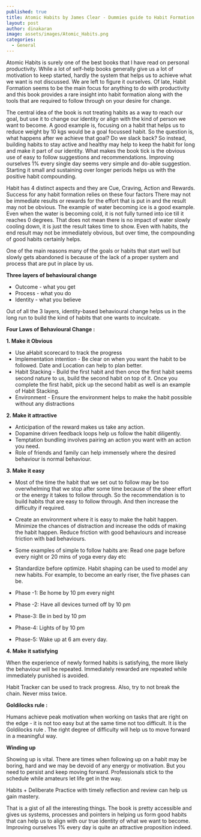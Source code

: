 ```yaml
---
published: true
title: Atomic Habits by James Clear - Dummies guide to Habit Formation
layout: post
author: dinakaran
image: assets/images/Atomic_Habits.png
categories:
  - General
---
```


Atomic Habits is surely one of the best books that I have read on personal productivity. While a lot of self-help books generally give us a lot of motivation to keep started, hardly the system that helps us to achieve what we want is not discussed. We are left to figure it ourselves. Of late, Habit Formation seems to be the main focus for anything to do with productivity and this book provides a rare insight into habit formation along with the tools that are required to follow through on your desire for change. 

The central idea of the book is not treating habits as a way to reach our goal, but use it to change our identity or align with the kind of person we want to become. A good example is, focusing on a habit that helps us to reduce weight by 10 kgs would be a goal focussed habit. So the question is, what happens after we achieve that goal? Do we slack back? So instead, building habits to stay active and healthy may help to keep the habit for long and make it part of our identity.  What makes the book tick is the obvious use of easy to follow suggestions and recommendations. Improving ourselves 1% every single day seems very simple and do-able suggestion. Starting it small and sustaining over longer periods helps us with the positive habit compounding.  

Habit has 4 distinct aspects and they are Cue, Craving, Action and Rewards. Success for any habit formation relies on these four factors There may not be immediate results or rewards for the effort that is put in and the result may not be obvious. The example of water becoming ice is a good example. Even when the water is becoming cold, it is not fully turned into ice till it reaches 0 degrees. That does not mean there is no impact of water slowly cooling down, it is just the result takes time to show. Even with habits, the end result may not be immediately obvious, but over time, the compounding of good habits certainly helps.

One of the main reasons many of the goals or habits that start well but slowly gets abandoned is because of the lack of a proper system and process that are put in place by us.  

**Three layers of behavioural change**

- Outcome - what you get 
- Process - what you do 
- Identity - what you believe


Out of all the 3 layers, identity-based behavioural change helps us in the long run to build the kind of habits that one wants to inculcate. 

**Four Laws of Behavioural Change :**

**1. Make it Obvious** 

- Use aHabit scorecard to track the progress 
- Implementation intention - Be clear on when you want the habit to be followed. Date and Location can help to plan better.
- Habit Stacking - Build the first habit and then once the first habit seems second nature to us, build the second habit on top of it. Once you complete the first habit, pick up the second habit as well is an example of Habit Stacking. 
- Environment - Ensure the environment helps to make the habit possible without any distractions



**2. Make  it attractive**

- Anticipation of the reward makes us take any action.
- Dopamine driven feedback loops help us follow the habit diligently.
- Temptation bundling involves pairing an action you want with an action you need.
- Role of friends and family can help immensely where the desired behaviour is normal behaviour.


**3. Make it easy**

- Most of the time the habit that we set out to follow may be too overwhelming that we stop after some time because of the sheer effort or the energy it takes to follow through. So the recommendation is to build habits that are easy to follow through. And then increase the difficulty if required.
- Create an environment where it is easy to make the habit happen. Minimize the chances of distraction and increase the odds of making the habit happen. Reduce friction with good behaviours and increase friction with bad behaviours. 
- Some examples of simple to follow habits are: Read one page before every night or 20 mins of yoga every day etc
- Standardize before optimize. Habit shaping can be used to model any new habits. For example, to become an early riser, the five phases can be.


- Phase -1: Be home by 10 pm every night 
- Phase -2: Have all devices turned off by 10 pm
- Phase-3: Be in bed by 10 pm 
- Phase-4: Lights of by 10 pm 
- Phase-5: Wake up at 6 am every day.
   

**4. Make it satisfying**

When the experience of newly formed habits is satisfying, the more likely the behaviour will be repeated. Immediately rewarded are repeated while immediately punished is avoided. 

Habit Tracker can be used to track progress. Also, try to not break the chain. Never miss twice. 

**Goldilocks rule :**

Humans achieve peak motivation when working on tasks that are right on the edge - it is not too easy but at the same time not too difficult. It is the Goldilocks rule . The right degree of difficulty will help us to move forward in a meaningful way. 

**Winding up**

Showing up is vital. There are times when following up on a habit may be boring, hard and we may be devoid of any energy or motivation. But you need to persist and keep moving forward.  Professionals stick to the schedule while amateurs let life get in the way. 

Habits + Deliberate Practice with timely reflection and review can help us gain mastery. 

That is a gist of all the interesting things. The book is pretty accessible and gives us systems, processes and pointers in helping us form good habits that can help us to align with our true identity of what we want to become. Improving ourselves 1% every day is quite an attractive proposition indeed.
